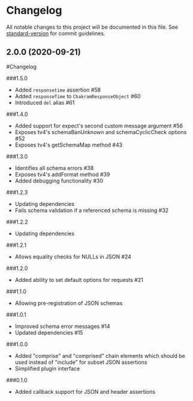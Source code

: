 # Changelog

All notable changes to this project will be documented in this file. See [standard-version](https://github.com/conventional-changelog/standard-version) for commit guidelines.

## 2.0.0 (2020-09-21)

#Changelog

###1.5.0
 - Added `responsetime` assertion #58
 - Added `responseTime` to `ChakramResponseObject` #60
 - Introduced `del` alias #61

###1.4.0
 - Added support for expect's second custom message argument #56
 - Exposes tv4's schemaBanUnknown and schemaCyclicCheck options #52
 - Exposes tv4's getSchemaMap method #43

###1.3.0
 - Identifies all schema errors #38
 - Exposes tv4's addFormat method #39
 - Added debugging functionality #30

###1.2.3
 - Updating dependencies
 - Fails schema validation if a referenced schema is missing #32

###1.2.2
 - Updating dependencies

###1.2.1
 - Allows equality checks for NULLs in JSON #24

###1.2.0
 - Added ability to set default options for requests #21

###1.1.0
 - Allowing pre-registration of JSON schemas

###1.0.1
 - Improved schema error messages #14
 - Updated dependencies #15

###1.0.0
 - Added "comprise" and "comprised" chain elements which should be used instead of "include" for subset JSON assertions
 - Simplified plugin interface

###0.1.0
 - Added callback support for JSON and header assertions
